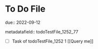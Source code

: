 # To Do File

due:: 2022-09-12

metadatafield:: todoTestFile_1252_77

- [ ] Task of todoTestFile_1252 1 [[Query me]]
